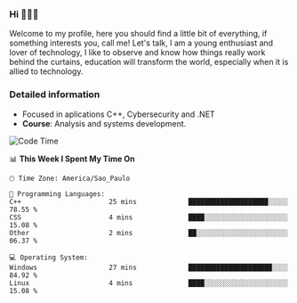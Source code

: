 


### Hi 🙋🏽‍♂️

Welcome to my profile, here you should find a little bit of everything, if something interests you, call me! Let's talk,
I am a young enthusiast and lover of technology, I like to observe and know how things really work behind the curtains, 
education will transform the world, especially when it is allied to technology.

### Detailed information
* Focused in aplications C++, Cybersecurity and .NET
* **Course**: Analysis and systems development.

<!--START_SECTION:waka-->
![Code Time](http://img.shields.io/badge/Code%20Time-40%20hrs%2042%20mins-blue)

📊 **This Week I Spent My Time On** 

```text
🕑︎ Time Zone: America/Sao_Paulo

💬 Programming Languages: 
C++                      25 mins             ████████████████████░░░░░   78.55 % 
CSS                      4 mins              ████░░░░░░░░░░░░░░░░░░░░░   15.08 % 
Other                    2 mins              ██░░░░░░░░░░░░░░░░░░░░░░░   06.37 % 

💻 Operating System: 
Windows                  27 mins             █████████████████████░░░░   84.92 % 
Linux                    4 mins              ████░░░░░░░░░░░░░░░░░░░░░   15.08 % 
```


<!--END_SECTION:waka-->


